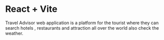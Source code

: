 # React + Vite
Travel Advisor web application is a platform for the tourist where they can search hotels , restaurants and attraction all over the world also check the weather.
